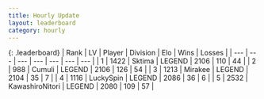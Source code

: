 ```yaml
---
title: Hourly Update
layout: leaderboard
category: hourly
---
```


{: .leaderboard}
| Rank | LV | Player | Division | Elo | Wins | Losses |
| --- | --- | --- | --- | --- | --- | --- |
| <span data-change="0">1</span> | 1422 | <span title="ID: 353063">Sktima</span> | LEGEND | <span data-change="-7">2106</span> | <span data-change="1">110</span> | <span data-change="1">44</span> |
| <span data-change="2">2</span> | 988 | <span title="ID: 294236">Cumuli</span> | LEGEND | <span data-change="20">2106</span> | <span data-change="3">126</span> | <span data-change="0">54</span> |
| <span data-change="-1">3</span> | 1213 | <span title="ID: 416373">Mirakee</span> | LEGEND | <span data-change="0">2104</span> | <span data-change="0">35</span> | <span data-change="0">7</span> |
| <span data-change="-1">4</span> | 1116 | <span title="ID: 498412">LuckySpin</span> | LEGEND | <span data-change="0">2086</span> | <span data-change="0">36</span> | <span data-change="0">6</span> |
| <span data-change="1">5</span> | 2532 | <span title="ID: 164871">KawashiroNitori</span> | LEGEND | <span data-change="0">2080</span> | <span data-change="0">109</span> | <span data-change="0">57</span> |